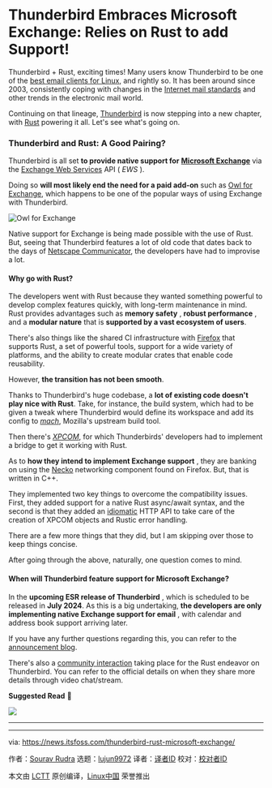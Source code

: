 [#]: subject: "Thunderbird Embraces Microsoft Exchange: Relies on Rust to add Support!"
[#]: via: "https://news.itsfoss.com/thunderbird-rust-microsoft-exchange/"
[#]: author: "Sourav Rudra https://news.itsfoss.com/author/sourav/"
[#]: collector: "lujun9972/lctt-scripts-1705972010"
[#]: translator: " "
[#]: reviewer: " "
[#]: publisher: " "
[#]: url: " "

Thunderbird Embraces Microsoft Exchange: Relies on Rust to add Support!
======
Thunderbird + Rust, exciting times!
Many users know Thunderbird to be one of the [best email clients for Linux][1], and rightly so. It has been around since 2003, consistently coping with changes in the [Internet mail standards][2] and other trends in the electronic mail world.

Continuing on that lineage, [Thunderbird][3] is now stepping into a new chapter, with [Rust][4] powering it all. Let's see what's going on.

### Thunderbird and Rust: A Good Pairing?

Thunderbird is all set **to provide native support for** [**Microsoft Exchange**][5] via the [Exchange Web Services][6] API ( _EWS_ ).

Doing so **will most likely end the need for a paid add-on** such as [Owl for Exchange][7], which happens to be one of the popular ways of using Exchange with Thunderbird.

![Owl for Exchange][8]

Native support for Exchange is being made possible with the use of Rust. But, seeing that Thunderbird features a lot of old code that dates back to the days of [Netscape Communicator][9], the developers have had to improvise a lot.

#### Why go with Rust?

The developers went with Rust because they wanted something powerful to develop complex features quickly, with long-term maintenance in mind. Rust provides advantages such as **memory safety** , **robust performance** , and a **modular nature** that is **supported by a vast ecosystem of users**.

There's also things like the shared CI infrastructure with [Firefox][10] that supports Rust, a set of powerful tools, support for a wide variety of platforms, and the ability to create modular crates that enable code reusability.

However, **the transition has not been smooth**.

Thanks to Thunderbird's huge codebase, a **lot of existing code doesn't play nice with Rust**. Take, for instance, the build system, which had to be given a tweak where Thunderbird would define its workspace and add its config to [_mach_][11], Mozilla's upstream build tool.

Then there's [_XPCOM_][12], for which Thunderbirds' developers had to implement a bridge to get it working with Rust.

As to **how they intend to implement Exchange support** , they are banking on using the [Necko][13] networking component found on Firefox. But, that is written in C++.

They implemented two key things to overcome the compatibility issues. First, they added support for a native Rust async/await syntax, and the second is that they added an [idiomatic][14] HTTP API to take care of the creation of XPCOM objects and Rustic error handling.

There are a few more things that they did, but I am skipping over those to keep things concise.

After going through the above, naturally, one question comes to mind.

#### When will Thunderbird feature support for Microsoft Exchange?

In the **upcoming ESR release of Thunderbird** , which is scheduled to be released in **July 2024**. As this is a big undertaking, **the developers are only implementing native Exchange support for email** , with calendar and address book support arriving later.

If you have any further questions regarding this, you can refer to the [announcement blog][15].

There's also a [community interaction][16] taking place for the Rust endeavor on Thunderbird. You can refer to the official details on when they share more details through video chat/stream.

**Suggested Read** 📖

![][17]

* * *

--------------------------------------------------------------------------------

via: https://news.itsfoss.com/thunderbird-rust-microsoft-exchange/

作者：[Sourav Rudra][a]
选题：[lujun9972][b]
译者：[译者ID](https://github.com/译者ID)
校对：[校对者ID](https://github.com/校对者ID)

本文由 [LCTT](https://github.com/LCTT/TranslateProject) 原创编译，[Linux中国](https://linux.cn/) 荣誉推出

[a]: https://news.itsfoss.com/author/sourav/
[b]: https://github.com/lujun9972
[1]: https://itsfoss.com/best-email-clients-linux/
[2]: https://en.wikipedia.org/wiki/Internet_mail_standard
[3]: https://www.thunderbird.net/en-US/
[4]: https://www.rust-lang.org/
[5]: https://www.microsoft.com/en-us/microsoft-365/exchange/email
[6]: https://learn.microsoft.com/en-us/exchange/client-developer/web-service-reference/ews-managed-api-reference-for-exchange
[7]: https://addons.thunderbird.net/en-us/thunderbird/addon/owl-for-exchange/
[8]: https://news.itsfoss.com/content/images/2024/04/Owl_AddOn_Thunderbird.jpg
[9]: https://en.wikipedia.org/wiki/Netscape_Communicator
[10]: https://www.mozilla.org/en-US/firefox/
[11]: https://firefox-source-docs.mozilla.org/mach/index.html
[12]: https://firefox-source-docs.mozilla.org/xpcom/index.html
[13]: https://firefox-source-docs.mozilla.org/networking/index.html
[14]: https://medium.com/swlh/idiomatic-code-a73f17f0f287
[15]: https://blog.thunderbird.net/2024/04/adventures-in-rust-bringing-exchange-support-to-thunderbird/
[16]: https://blog.thunderbird.net/2024/04/april-2024-community-office-hours-rust-and-exchange-support/
[17]: https://itsfoss.com/content/images/size/w256h256/2022/12/android-chrome-192x192.png
